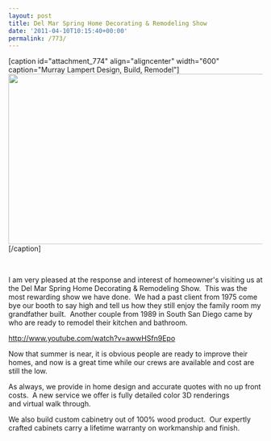 ```yaml
---
layout: post
title: Del Mar Spring Home Decorating & Remodeling Show
date: '2011-04-10T10:15:40+00:00'
permalink: /773/
---
```

[caption id="attachment_774" align="aligncenter" width="600" caption="Murray Lampert Design, Build, Remodel"]<a href="http://www.showsusa.net"><img class="size-large wp-image-774" title="Del Mar Spring Home Decorating &amp; Remodeling Show" src="http://murraylampert.com/wp-content/uploads/2011/04/2011-04-10_10-20-05_278-1024x577.jpg" alt="" width="600" height="338" /></a>[/caption]

&nbsp;

I am very pleased at the response and interest of homeowner's visiting us at the Del Mar Spring Home Decorating &amp; Remodeling Show.  This was the most rewarding show we have done.  We had a past client from 1975 come bye our booth to say high and tell us how they still enjoy the family room my grandfather built.  Another couple from 1989 in South San Diego came by who are ready to remodel their kitchen and bathroom.

<a href="http://www.youtube.com/watch?v=awwHSfn9Epo">http://www.youtube.com/watch?v=awwHSfn9Epo</a>

Now that summer is near, it is obvious people are ready to improve their homes, and now is a great time while our crews are available and cost are still the low.

As always, we provide in home design and accurate quotes with no up front costs.  A new service we offer is fully detailed color 3D renderings and virtual walk through.

We also build custom cabinetry out of 100% wood product.  Our expertly crafted cabinets carry a lifetime warranty on workmanship and finish.

&nbsp;

&nbsp;

&nbsp;
